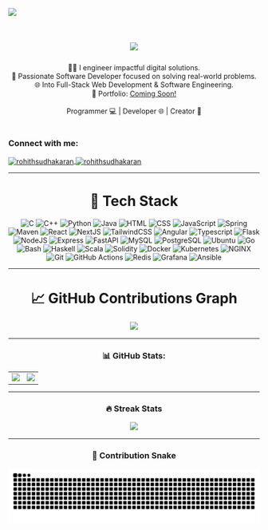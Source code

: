 [![](https://visitcount.itsvg.in/api?id=RohithSudhakaran&icon=0&color=0)](https://visitcount.itsvg.in)

<h1 align="center">
    <img src="https://readme-typing-svg.herokuapp.com/?font=Righteous&size=35&center=true&vCenter=true&width=500&height=70&duration=2000&lines=Hi+There!+👋;+I'm+Rohith+Sudhakaran!;" />
</h1>

<div align="center"> 
 🧑‍💻 I engineer impactful digital solutions.<br>
 💼 Passionate Software Developer focused on solving real-world problems.<br>
 🌐 Into Full-Stack Web Development & Software Engineering. <br>
 🔗 Portfolio: <a href="#">Coming Soon!</a> <br><br>
 Programmer 💻 | Developer 🌐 | Creator 🚀
</div>

<br>

<h3 align="left">Connect with me:</h3>
<p align="left">
  <a href="https://www.linkedin.com/in/rohithsudhakaran/" target="blank">
    <img align="center" src="https://raw.githubusercontent.com/rahuldkjain/github-profile-readme-generator/master/src/images/icons/Social/linked-in-alt.svg" alt="rohithsudhakaran" height="30" width="40" />
  </a>
  <a href="https://leetcode.com/u/rohithsudhakaran/" target="blank">
    <img align="center" src="https://raw.githubusercontent.com/rahuldkjain/github-profile-readme-generator/master/src/images/icons/Social/leet-code.svg" alt="rohithsudhakaran" height="30" width="40" />
  </a>
</p>

---

<h1 align="center">🧠 Tech Stack</h1>
<div align="center">
<img src="https://skillicons.dev/icons?i=c" title="C"/>
<img src="https://skillicons.dev/icons?i=cpp" title="C++"/>
<img src="https://skillicons.dev/icons?i=python" title="Python"/>
<img src="https://skillicons.dev/icons?i=java" title="Java"/>
<img src="https://skillicons.dev/icons?i=html" title="HTML"/>
<img src="https://skillicons.dev/icons?i=css" title="CSS"/>
<img src="https://skillicons.dev/icons?i=js" title="JavaScript"/>
<img src="https://skillicons.dev/icons?i=spring" title="Spring"/>
<img src="https://skillicons.dev/icons?i=maven" title="Maven"/>
<img src="https://skillicons.dev/icons?i=react" title="React"/>
<img src="https://skillicons.dev/icons?i=next" title="NextJS"/>
<img src="https://skillicons.dev/icons?i=tailwind" title="TailwindCSS"/>
<img src="https://skillicons.dev/icons?i=angular" title="Angular"/>
<img src="https://skillicons.dev/icons?i=typescript" title="Typescript"/>
<img src="https://skillicons.dev/icons?i=flask" title="Flask"/>
<img src="https://skillicons.dev/icons?i=nodejs" title="NodeJS"/>
<img src="https://skillicons.dev/icons?i=express" title="Express"/>
<img src="https://skillicons.dev/icons?i=fastapi" title="FastAPI"/>
<img src="https://skillicons.dev/icons?i=mysql" title="MySQL"/>
<img src="https://skillicons.dev/icons?i=postgres" title="PostgreSQL"/>
<img src="https://skillicons.dev/icons?i=ubuntu" title="Ubuntu"/>
<img src="https://skillicons.dev/icons?i=go" title="Go"/>
<img src="https://skillicons.dev/icons?i=bash" title="Bash"/>
<img src="https://skillicons.dev/icons?i=haskell" title="Haskell"/>
<img src="https://skillicons.dev/icons?i=scala" title="Scala"/>
<img src="https://skillicons.dev/icons?i=solidity" title="Solidity"/>
<img src="https://skillicons.dev/icons?i=docker" title="Docker"/>
<img src="https://skillicons.dev/icons?i=kubernetes" title="Kubernetes"/>
<img src="https://skillicons.dev/icons?i=nginx" title="NGINX"/>
<img src="https://skillicons.dev/icons?i=git" title="Git"/>
<img src="https://skillicons.dev/icons?i=githubactions" title="GitHub Actions"/>
<img src="https://skillicons.dev/icons?i=redis" title="Redis"/>
<img src="https://skillicons.dev/icons?i=grafana" title="Grafana"/>
<img src="https://skillicons.dev/icons?i=ansible" title="Ansible"/>
</div>

---

<h1 align="center">📈 GitHub Contributions Graph</h1>

<p align="center">
  <a href="https://github.com/RohithSudhakaran">
    <img src="https://github-readme-activity-graph.vercel.app/graph?username=RohithSudhakaran&theme=github-dark" />
  </a>
</p>

---

<h3 align="center">📊 GitHub Stats:</h3>

<table align="center">
  <tr>
    <td>
      <img src="https://github-readme-stats.vercel.app/api?username=RohithSudhakaran&theme=radical&show_icons=true&hide=prs&count_private=true" width="500"/>
    </td>
    <td>
      <img src="https://github-readme-stats.vercel.app/api/top-langs/?username=RohithSudhakaran&layout=compact&theme=radical&hide=php" width="300"/>
    </td>
  </tr>
</table>

---

<h3 align="center">🔥 Streak Stats</h3>
<div align="center">
  <img src="https://github-readme-streak-stats.herokuapp.com/?user=RohithSudhakaran&theme=radical&hide_border=false" />
</div>

---

<h3 align="center">🐍 Contribution Snake</h3>
<p align="center">
  <picture>
    <source media="(prefers-color-scheme: dark)" srcset="https://raw.githubusercontent.com/RohithSudhakaran/RohithSudhakaran/output/github-snake-dark.svg" />
    <source media="(prefers-color-scheme: light)" srcset="https://raw.githubusercontent.com/RohithSudhakaran/RohithSudhakaran/output/github-snake.svg" />
    <img alt="github-snake" src="https://raw.githubusercontent.com/RohithSudhakaran/RohithSudhakaran/output/github-snake.svg" />
  </picture>
</p>
